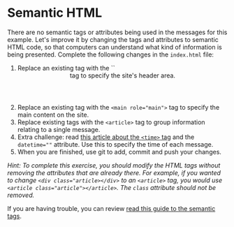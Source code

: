 # Semantic HTML

There are no semantic tags or attributes being used in the messages for this example. Let's improve it by changing the tags and attributes to semantic HTML code, so that computers can understand what kind of information is being presented. Complete the following changes in the `index.html` file:

1. Replace an existing tag with the `` <header role="banner">tag to specify the site's header area.
2. Replace an existing tag with the `<main role="main">` tag to specify the main content on the site.
3. Replace existing tags with the `<article>` tag to group information relating to a single message.
4. Extra challenge: read [this article about the `<time>` tag](https://developer.mozilla.org/en-US/docs/Web/HTML/Element/time) and the `datetime=""` attribute. Use this to specify the time of each message.
5. When you are finished, use git to add, commit and push your changes.

_Hint: To complete this exercise, you should modify the HTML tags without removing the attributes that are already there. For example, if you wanted to change `<div class="article></div>` to an `<article>` tag, you would use `<article class="article"></article>`. The `class` attribute should not be removed._

If you are having trouble, you can review [read this guide to the semantic tags](https://developer.mozilla.org/en-US/docs/Glossary/Semantics#Semantic_elements).
